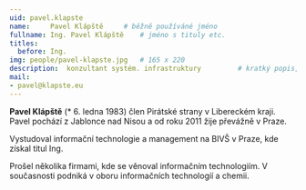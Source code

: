 ```yaml
---
uid: pavel.klapste
name:     Pavel Klápště  	# běžně používáné jméno
fullname: Ing. Pavel Klápště  	# jméno s tituly etc.
titles:
  before: Ing.
img: people/pavel-klapste.jpg   # 165 x 220
description:  konzultant systém. infrastruktury       	# kratký popis, max 160 znaků
mail:
- pavel@klapste.eu
---
```

**Pavel Klápště** (* 6. ledna 1983) člen Pirátské strany v Libereckém kraji. Pavel pochází z Jablonce nad Nisou a od roku 2011 žije převážně v Praze.

Vystudoval informační technologie a management na BIVŠ v Praze, kde získal titul Ing.

Prošel několika firmami, kde se věnoval informačním technologiím. V současnosti podniká v oboru informačních technologíí a chemii.